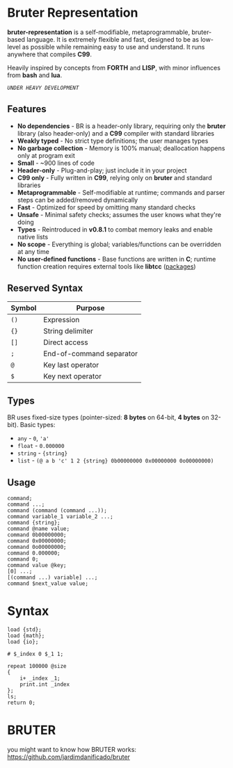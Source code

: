 # Bruter Representation

**bruter-representation** is a self-modifiable, metaprogrammable, bruter-based language. It is extremely flexible and fast, designed to be as low-level as possible while remaining easy to use and understand. It runs anywhere that compiles **C99**.

Heavily inspired by concepts from **FORTH** and **LISP**, with minor influences from **bash** and **lua**.

*`UNDER HEAVY DEVELOPMENT`*

## Features

- **No dependencies** - BR is a header-only library, requiring only the **bruter** library (also header-only) and a **C99** compiler with standard libraries
- **Weakly typed** - No strict type definitions; the user manages types
- **No garbage collection** - Memory is 100% manual; deallocation happens only at program exit
- **Small** - ~900 lines of code
- **Header-only** - Plug-and-play; just include it in your project
- **C99 only** - Fully written in **C99**, relying only on **bruter** and standard libraries
- **Metaprogrammable** - Self-modifiable at runtime; commands and parser steps can be added/removed dynamically
- **Fast** - Optimized for speed by omitting many standard checks
- **Unsafe** - Minimal safety checks; assumes the user knows what they're doing
- **Types** - Reintroduced in **v0.8.1** to combat memory leaks and enable native lists
- **No scope** - Everything is global; variables/functions can be overridden at any time
- **No user-defined functions** - Base functions are written in **C**; runtime function creation requires external tools like **libtcc** ([packages](https://github.com/brutopolis/packages))

## Reserved Syntax

| Symbol | Purpose                  |
|--------|--------------------------|
| `()`   | Expression               |
| `{}`   | String delimiter         |
| `[]`   | Direct access            |
| `;`    | End-of-command separator |
| `@`    | Key last operator        |
| `$`    | Key next operator        |

## Types

BR uses fixed-size types (pointer-sized: **8 bytes** on 64-bit, **4 bytes** on 32-bit). Basic types:

- `any` - `0`, `'a'`
- `float` - `0.000000`
- `string` - `{string}`
- `list` - `(@ a b 'c' 1 2 {string} 0b00000000 0x00000000 0o00000000)`

## Usage

```br
command;
command ...;
command (command (command ...));
command variable_1 variable_2 ...;
command {string};
command @name value;
command 0b00000000;
command 0x00000000;
command 0o00000000;
command 0.000000;
command 0;
command value @key;
[0] ...;
[(command ...) variable] ...;
command $next_value value;
```
# Syntax

```
load {std};
load {math};
load {io};

# $_index 0 $_1 1;

repeat 100000 @size 
{
    i+ _index _1;
    print.int _index
};
ls;
return 0;
```

# BRUTER

you might want to know how BRUTER works: https://github.com/jardimdanificado/bruter

